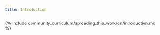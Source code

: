 ```yaml
---
title: Introduction 
---
```


{% include community_curriculum/spreading_this_work/en/introduction.md %}
